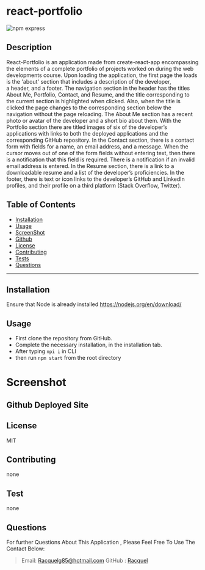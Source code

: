 # react-portfolio

![npm express](https://img.shields.io/npm/l/express)</br>

## Description

React-Portfolio is an application made from create-react-app encompassing the elements of a
complete portfolio of projects worked on during the web developments course. Upon loading the application,
the first page the loads is the 'about' section that includes a description of the developer,  
a header, and a footer. The navigation section in the header has the titles About Me, Portfolio, Contact, and Resume, and
the title corresponding to the current section is highlighted when clicked. Also, when the title
is clicked the page changes to the corresponding section below the navigation without the page reloading.
The About Me section has a recent photo or avatar of the developer and a short bio about them.
With the Portfolio section there are titled images of six of the developer’s applications with
links to both the deployed applications and the corresponding GitHub repository. In the Contact section,
there is a contact form with fields for a name, an email address, and a message. When the cursor moves out
of one of the form fields without entering text, then there is a notification that this field is required.
There is a notification if an invalid email address is entered. In the Resume section, there is a link to
a downloadable resume and a list of the developer’s proficiencies. In the footer, there is text or icon links
to the developer’s GitHub and LinkedIn profiles, and their profile on a third platform (Stack Overflow, Twitter).

## Table of Contents

- [Installation](#Installation)
- [Usage](#Usage)
- [ScreenShot](#Screenshot)
- [Github](#Github)
- [License](#license)
- [Contributing](#Contributing)
- [Tests](#Tests)
- [Questions](#Questions)

---

## Installation

Ensure that Node is already installed https://nodejs.org/en/download/

## Usage

- First clone the repository from GitHub.
- Complete the necessary installation, in the installation tab.
- After typing `npi i` in CLI
- then run `npm start` from the root directory

# Screenshot

## Github Deployed Site

## License

MIT

## Contributing

none

## Test

none

## Questions

For further Questions About This Application , Please Feel Free To Use The Contact Below:

> Email: Racquelg85@hotmail.com
> GitHub : [Racquel](https://github.com/munozgit85/react-portfolio.git)
